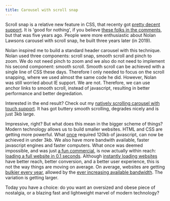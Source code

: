 ```yaml
---
title: Carousel with scroll snap
---
```


Scroll snap is a relative new feature in CSS, that recenty got [pretty decent support](https://caniuse.com/?search=scroll%20snap). It is 'good for nothing', if you believe [these folks in the comments](https://css-tricks.com/introducing-css-scroll-snap-points/), but that was five years ago. People were more enthusiastic about Nolan Lawsons carousel with scroll snap, he built three years later (in 2019).

Nolan inspired me to build a standard header carousel with this technique. Nolan used three components: scroll snap, smooth scroll and pinch to zoom. We do not need pinch to zoom and we also do not need to implement his second component: smooth scroll. Smooth scroll can be achieved with a single line of CSS these days. Therefore I only needed to focus on the scroll snapping, where we used almost the same code he did. However, Nolan was still worried about IE support. We are not. Therefore, we can use anchor links to smooth scroll, instead of javascript, resulting in better performance and better degredation.

Interested in the end result? Check out my [natively scrolling carousel with touch support](https://codepen.io/joosts/pen/MWJBPgo?editors=0010). It has got buttery smooth scrolling, degrades nicely and is just 3kb large.

Impressive, right? But what does this mean in the bigger scheme of things? Modern technology allows us to build smaller websites. HTML and CSS are getting more powerful. What [once](https://flickity.metafizzy.co) required 120kb of javascript, can now be achieved in under 3kb. We also have more bandwith available, faster javascript engines and faster computers. What once was deemed impossible, and was just [a fun commercial](/blog/websites-that-load-instantly), is now actually within reach: [loading a full website in 0.1 seconds](/blog/websites-that-load-instantly). Although [instantly loading websites](/blog/websites-that-load-instantly) have better reach, better conversion, and a better user experience, this is not the way things are moving on average. On average, websites are getting [bulkier every year](https://httparchive.org/reports/page-weight), allowed by the [ever increasing available bandwidth](https://www.nngroup.com/articles/law-of-bandwidth/). The variation is getting larger. 

Today you have a choice: do you want an oversized and obese piece of nostalgia, or a blazing fast and lightweight marvel of modern technology?